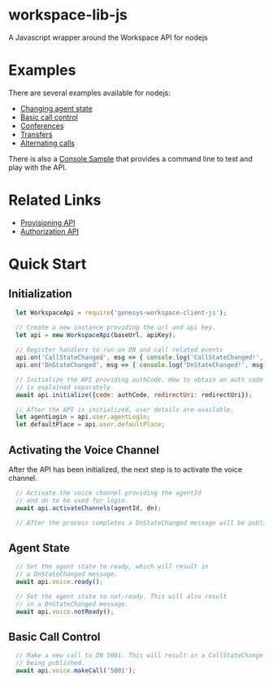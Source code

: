 # workspace-lib-js
A Javascript wrapper around the Workspace API for nodejs

# Examples
There are several examples available for nodejs:

* [Changing agent state](https://github.com/GenesysPureEngage/tutorials/tree/master/voice-ready-workspace-nodejs)
* [Basic call control](https://github.com/GenesysPureEngage/tutorials/tree/master/basic-call-control-workspace-nodejs)
* [Conferences](https://github.com/GenesysPureEngage/tutorials/tree/master/conference-call-workspace-nodejs)
* [Transfers](https://github.com/GenesysPureEngage/tutorials/tree/master/transfer-call-workspace-nodejs)
* [Alternating calls](https://github.com/GenesysPureEngage/tutorials/tree/master/alternate-calls-workspace-nodejs)

There is also a [Console Sample](https://github.com/GenesysPureEngage/console-agent-app-js) that provides a command line to test and play with the API.

# Related Links
* [Provisioning API](https://github.com/GenesysPureEngage/provisioning-client-js)
* [Authorization API](https://github.com/GenesysPureEngage/authorization-client-js)


# Quick Start

## Initialization

```javascript
  let WorkspaceApi = require('genesys-workspace-client-js');

  // Create a new instance providing the url and api key.
  let api = new WorkspaceApi(baseUrl, apiKey);
  
  // Register handlers to run on DN and call related events
  api.on('CallStateChanged', msg => { console.log('CallStateChanged!', msg.call); });
  api.on('DnStateChanged', msg => { console.log('DnStateChanged!', msg.dn); });

  // Initialize the API providing authCode. How to obtain an auth code 
  // is explained separately.
  await api.initialize({code: authCode, redirectUri: redirectUri});

  // After the API is initialized, user details are available.
  let agentLogin = api.user.agentLogin;
  let defaultPlace = api.user.defaultPlace;

```

## Activating the Voice Channel

After the API has been initialized, the next step is to activate the voice channel. 

```javascript
  // Activate the voice channel providing the agentId
  // and dn to be used for login.
  await api.activateChannels(agentId, dn);

  // After the process completes a DnStateChanged message will be published.

```


## Agent State

```javascript
  // Set the agent state to ready, which will result in
  // a DnStateChanged message.
  await api.voice.ready();

  // Set the agent state to not-ready. This will also result
  // in a DnStateChanged message.
  await api.voice.notReady();

```


## Basic Call Control

```javascript
  // Make a new call to DN 5001. This will result in a CallStateChange message
  // being published.
  await api.voice.makeCall('5001');


```
